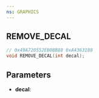 ```yaml
---
ns: GRAPHICS
---
```

## REMOVE_DECAL

```c
// 0x49A720552EB0BB88 0xA4363188
void REMOVE_DECAL(int decal);
```

## Parameters
* **decal**:
